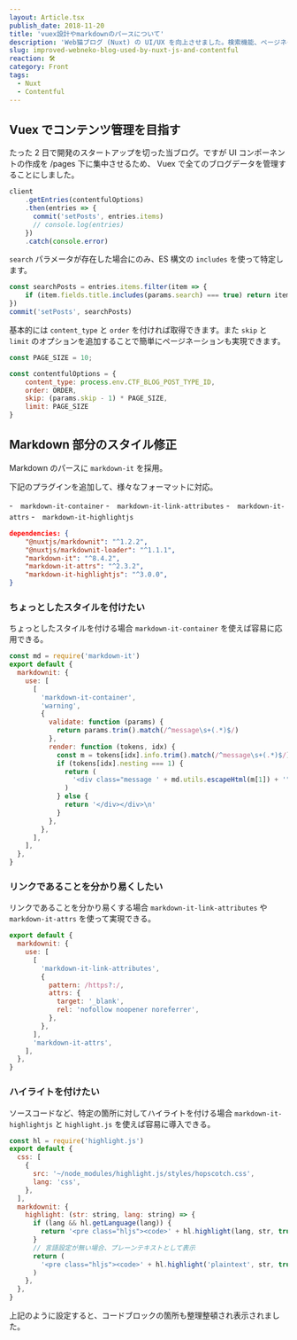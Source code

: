 ```yaml
---
layout: Article.tsx
publish_date: 2018-11-20
title: 'vuex設計やmarkdownのパースについて'
description: 'Web猫ブログ (Nuxt) の UI/UX を向上させました。検索機能、ページネーション、Markdown 部分のスタイル修正などについて簡単に記録しておきます。'
slug: improved-webneko-blog-used-by-nuxt-js-and-contentful
reaction: 🛠
category: Front
tags:
  - Nuxt
  - Contentful
---
```


## Vuex でコンテンツ管理を目指す

たった 2 日で開発のスタートアップを切った当ブログ。ですが UI コンポーネントの作成を /pages 下に集中させるため、 Vuex で全てのブログデータを管理することにしました。

```js
client
    .getEntries(contentfulOptions)
    .then(entries => {
      commit('setPosts', entries.items)
      // console.log(entries)
    })
    .catch(console.error)
```

`search` パラメータが存在した場合にのみ、ES 構文の `includes` を使って特定します。

```js
const searchPosts = entries.items.filter(item => {
    if (item.fields.title.includes(params.search) === true) return item
})
commit('setPosts', searchPosts)
```

基本的には `content_type` と `order` を付ければ取得できます。また `skip` と `limit` のオプションを追加することで簡単にページネーションも実現できます。

```js
const PAGE_SIZE = 10;

const contentfulOptions = {
    content_type: process.env.CTF_BLOG_POST_TYPE_ID,
    order: ORDER,
    skip: (params.skip - 1) * PAGE_SIZE,
    limit: PAGE_SIZE
}
```

## Markdown 部分のスタイル修正

Markdown のパースに `markdown-it` を採用。

下記のプラグインを追加して、様々なフォーマットに対応。

-　`markdown-it-container` -　`markdown-it-link-attributes` -　`markdown-it-attrs` -　`markdown-it-highlightjs`

```json
dependencies: {
    "@nuxtjs/markdownit": "^1.2.2",
    "@nuxtjs/markdownit-loader": "^1.1.1",
    "markdown-it": "^8.4.2",
    "markdown-it-attrs": "^2.3.2",
    "markdown-it-highlightjs": "^3.0.0",
}
```

### ちょっとしたスタイルを付けたい

ちょっとしたスタイルを付ける場合 `markdown-it-container` を使えば容易に応用できる。

```js
const md = require('markdown-it')
export default {
  markdownit: {
    use: [
      [
        'markdown-it-container',
        'warning',
        {
          validate: function (params) {
            return params.trim().match(/^message\s+(.*)$/)
          },
          render: function (tokens, idx) {
            const m = tokens[idx].info.trim().match(/^message\s+(.*)$/)
            if (tokens[idx].nesting === 1) {
              return (
                '<div class="message ' + md.utils.escapeHtml(m[1]) + '"><div class="message-body">'
              )
            } else {
              return '</div></div>\n'
            }
          },
        },
      ],
    ],
  },
}
```

### リンクであることを分かり易くしたい

リンクであることを分かり易くする場合 `markdown-it-link-attributes` や `markdown-it-attrs` を使って実現できる。

```js
export default {
  markdownit: {
    use: [
      [
        'markdown-it-link-attributes',
        {
          pattern: /https?:/,
          attrs: {
            target: '_blank',
            rel: 'nofollow noopener noreferrer',
          },
        },
      ],
      'markdown-it-attrs',
    ],
  },
}
```

### ハイライトを付けたい

ソースコードなど、特定の箇所に対してハイライトを付ける場合 `markdown-it-highlightjs` と `highlight.js` を使えば容易に導入できる。

```js
const hl = require('highlight.js')
export default {
  css: [
    {
      src: '~/node_modules/highlight.js/styles/hopscotch.css',
      lang: 'css',
    },
  ],
  markdownit: {
    highlight: (str: string, lang: string) => {
      if (lang && hl.getLanguage(lang)) {
        return '<pre class="hljs"><code>' + hl.highlight(lang, str, true).value + '</code></pre>'
      }
      // 言語設定が無い場合、プレーンテキストとして表示
      return (
        '<pre class="hljs"><code>' + hl.highlight('plaintext', str, true).value + '</code></pre>'
      )
    },
  },
}
```

上記のように設定すると、コードブロックの箇所も整理整頓され表示されました。
